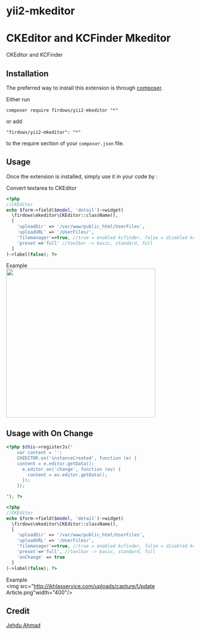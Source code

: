 # yii2-mkeditor
CKEditor and KCFinder
Mkeditor
=======
CKEditor and KCFinder

Installation
------------

The preferred way to install this extension is through [composer](http://getcomposer.org/download/).

Either run

```
composer require firdows/yii2-mkeditor "*"
```

or add

```
"firdows/yii2-mkeditor": "*"
```

to the require section of your `composer.json` file.


Usage
-----

Once the extension is installed, simply use it in your code by :

Convert textarea to CKEditor
```php
<?php
//CKEditor
echo $form->field($model, 'detail')->widget(
  \firdows\mkeditor\CKEditor::className(), 
  [
    'uploadDir' => '/var/www/public_html/UserFiles',
    'uploadURL' => '/UserFiles/',
    'filemanager'=>true, //true = enabled kcfinder, false = disabled kcfinder
    'preset'=>'full' //toolbar -> basic, standard, full
  ]
)->label(false); ?>
```
Example<br>
<img src="http://ikhlasservice.com/uploads/capture/upload.png" width="400"/>

Usage with On Change
--------------------

```php
<?php $this->registerJs(" 
    var content = '';
    CKEDITOR.on('instanceCreated', function (e) {
    content = e.editor.getData();
      e.editor.on('change', function (ev) {
        content = ev.editor.getData();
      });
    });

"); ?>

<?php
//CKEditor
echo $form->field($model, 'detail')->widget(
  \firdows\mkeditor\CKEditor::className(), 
  [
    'uploadDir' => '/var/www/public_html/UserFiles',
    'uploadURL' => '/UserFiles/',
    'filemanager'=>true, //true = enabled kcfinder, false = disabled kcfinder
    'preset'=>'full', //toolbar -> basic, standard, full
    'onChange' => true
  ]
)->label(false); ?>
```
Example<br>
<img src="http://ikhlasservice.com/uploads/capture/Update Article.png"width="400"/>


Credit
------

[Jehdu Ahmad](https://github.com/firdows)

